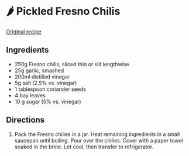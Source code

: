 # 🌶️ Pickled Fresno Chilis

[Original recipe](https://www.youtube.com/watch?v=YQqmLBwK8UM)

## Ingredients

- 250g Fresno chilis, sliced thin or slit lengthwise
- 25g garlic, smashed
- 200ml distilled vinegar
- 5g salt (2.5% vs. vinegar)
- 1 tablespoon coriander seeds
- 4 bay leaves
- 10 g sugar (5% vs. vinegar)

## Directions

1. Pack the Fresno chilies in a jar. Heat remaining ingredients in a small
   saucepan until boiling. Pour over the chilies. Cover with a paper towel
   soaked in the brine. Let cool, then transfer to refrigerator.
